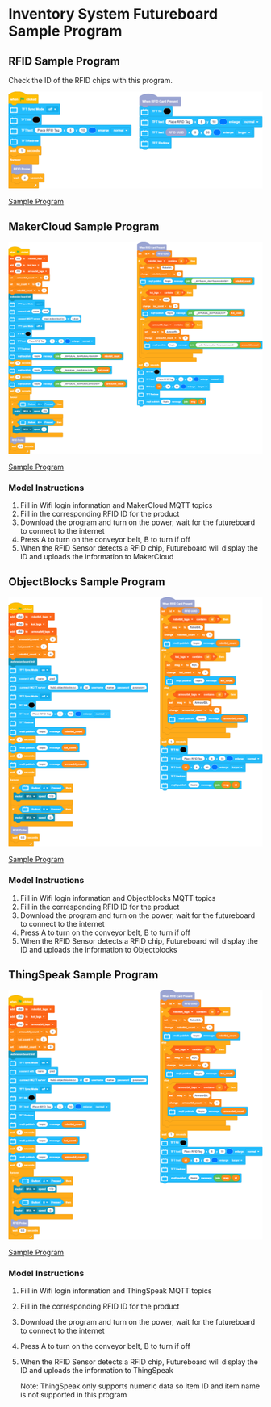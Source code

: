 # Inventory System Futureboard Sample Program

## RFID Sample Program

Check the ID of the RFID chips with this program.

![](./images/rfid_futureboard.png)

[Sample Program](https://github.com/kittenbothk/kittenbothk/blob/master/Kits/inventory_system/images/rfid_futureboard.sb3)

## MakerCloud Sample Program

![](./images/code_makercloud_futureboard.png)

[Sample Program](https://github.com/kittenbothk/kittenbothk/blob/master/Kits/inventory_system/images/code_makercloud_futureboard.sb3)

### Model Instructions

1. Fill in Wifi login information and MakerCloud MQTT topics
2. Fill in the corresponding RFID ID for the product
3. Download the program and turn on the power, wait for the futureboard to connect to the internet
4. Press A to turn on the conveyor belt, B to turn if off
5. When the RFID Sensor detects a RFID chip, Futureboard will display the ID and uploads the information to MakerCloud

## ObjectBlocks Sample Program

![](./images/code_objectblocks_futureboard.png)

[Sample Program](https://github.com/kittenbothk/kittenbothk/blob/master/Kits/inventory_system/images/code_objectblocks_futureboard.sb3)

### Model Instructions

1. Fill in Wifi login information and Objectblocks MQTT topics
2. Fill in the corresponding RFID ID for the product
3. Download the program and turn on the power, wait for the futureboard to connect to the internet
4. Press A to turn on the conveyor belt, B to turn if off
5. When the RFID Sensor detects a RFID chip, Futureboard will display the ID and uploads the information to Objectblocks

## ThingSpeak Sample Program

![](./images/code_objectblocks_futureboard.png)

[Sample Program](https://github.com/kittenbothk/kittenbothk/blob/master/Kits/inventory_system/images/code_thingspeak_futureboard.sb3)

### Model Instructions

1. Fill in Wifi login information and ThingSpeak MQTT topics
2. Fill in the corresponding RFID ID for the product
3. Download the program and turn on the power, wait for the futureboard to connect to the internet
4. Press A to turn on the conveyor belt, B to turn if off
5. When the RFID Sensor detects a RFID chip, Futureboard will display the ID and uploads the information to ThingSpeak
    

    Note: ThingSpeak only supports numeric data so item ID and item name is not supported in this program